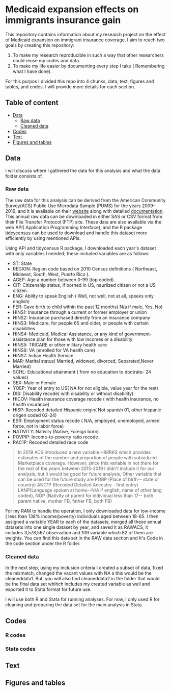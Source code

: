 # Medicaid expansion effects on immigrants insurance gain
 
This repository contains information about my research project on the effect of Medicaid expansion on immigrant insurance coverage. I aim to reach two   goals by creating this repository:

1. To make my research reproducible in such a way that other researchers could reuse my codes and data.
2. To make my life easier by documenting every step I take ( Remembering what I have done).

For this purpos I divided this repo into 4 chunks, data, text, figures and tables, and codes. I will provide more details for each section.
 
## Table of content

- [Data](https://github.com/Shadi-Sadie/Paper-1-Cancer-Screening-and-Immigrants#data) 
   - [Raw data](https://github.com/Shadi-Sadie/Paper-1-Cancer-Screening-and-Immigrants/#raw-data)
   - [Cleaned data ](https://github.com/Shadi-Sadie/Paper-1-Cancer-Screening-and-Immigrants/#cleaned-data)
- [Codes](https://github.com/Shadi-Sadie/Paper-1-Cancer-Screening-and-Immigrants/#codes)  
- [Text](https://github.com/Shadi-Sadie/Paper-1-Cancer-Screening-and-Immigrants/#text)  
- [Figures and tables](https://github.com/Shadi-Sadie/Paper-1-Cancer-Screening-and-Immigrants/#figures-and-tables)  

## Data

I will discuss where I gathered the data for this analysis and what the data folder consists of.

### Raw data

The raw data for this analysis can be derived from the American Community Survey(ACS) Public Use Microdata Sample (PUMS) for the years 2009-2019, and it is available on their [website](https://www.census.gov/programs-surveys/acs/microdata/access.html) along with detailed [documentation](https://www.census.gov/programs-surveys/acs/microdata/documentation.html). This annual raw data can be downloaded in either SAS or CSV format from their File Transfer Protocol (FTP) site. These data are also available via the web API( Application Programming Interface), and the R package [tidcycensus](https://walker-data.com/tidycensus/index.html) can be used to download and handle this dataset more efficiently by using mentioned APIs. 

Using API and tidycensus R package, I downloaded each year's dataset with only variables I needed; these included variables are as follows:

* ST: State
* REGION: Region code based on 2010 Census definitions ( Northeast, Midwest, South, West, Puerto Rico ).
* AGEP: Age a number between 0-99 (top coded).
* CIT: Citizenship status, if borned in US, naurlized citizen or not a US citizen.
* ENG: Ability to speak English ( Well, not well, not at all, speeks only english)
* FER: Gave birth to child within the past 12 months( N/a if male, Yes, No)
* HINS1: Insurance through a current or former employer or union
* HINS2: Insurance purchased directly from an insurance company
* HINS3: Medicare, for people 65 and older, or people with certain disabilities
* HINS4: Medicaid, Medical Assistance, or any kind of government-assistance plan for those with low incomes or a disability
* HINS5: TRICARE or other military health care
* HINS6: VA (enrolled for VA health care)
* HINS7: Indian Health Service
* MAR: Marital status( Married, widowed, divorced, Separated,Never Married)
* SCHL: Educational attainment ( from no education to doctrate- 24 values)
* SEX: Male or Female
* YOEP: Year of entry to US( NA for not eligible,  value year for the rest)
* DIS: Disability recode( with disability or without disability)
* HICOV: Health insurance coverage recode ( with health insurance, no health insurance)
* HISP: Recoded detailed Hispanic origin( Not spanish 01, other hispanic origen coded 02-24)
* ESR: Employment status recode ( N/A, employed, unemployed, armed force, not in labor force)
* NATIVITY: Nativity (Native, Foreign born)
* POVPIP: Income-to-poverty ratio recode
* RAC1P: Recoded detailed race code

>In 2019 ACS introduced a new variable HIMRKS which provides estimates of the number and proportion of people with subsidized Marketplace coverage. However, since this variable in not there for the rest of the years between 2015-2019 I didn't include it for our analysis, but it would be good for future analysis, Other variable that can be used for the future study are POBP (Place of birth-- state or country) ANC1P (Recoded Detailed Ancestry - first entry) LANP(Language spoken at home--N/A if english, name of other lang coded), NOP (Nativity of parent for individual less than 17-- both parent native, mother FB, father FB, both FB)

For my RAM to handle the operation, I only downloaded data for low-income ( less than 138% income/poverty) individuals aged between 18-65. I then assigned a variable YEAR to each of the datasets, merged all these annual datasets into one single dataset by year, and saved it as RAWACS, it includes 3,578,567 observation and 109 variable which 82 of them are weights. You can find this data set in the RAW data section and It's Code  in the code section under the R folder.

### Cleaned data 

In the next step, using my inclusion criteria I created a subset of data, fixed the mismatch, changed the vacant values with NA a this would be the cleaneddata1. But, you will also find cleaneddata2 in the folder that would be the final data set whihch includes my created variable as well and exported it to Stata format for future use.

I will use both R and Stata for running analyses. For now, I only used R for cleaning and preparing the data set for the main analysis in Stata.


## Codes

### R codes
### Stata codes

## Text
## Figures and tables
 
